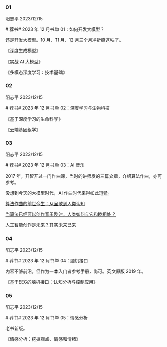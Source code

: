 ### 01

阳志平 2023/12/15

\# 荐书# 2023 年 12 月书单 01：如何开发大模型？

还是开发大模型。10 月、11 月、12 月三个月净折腾这块了。

《深度生成模型》

《实战 AI 大模型》

《多模态深度学习：技术基础》

### 02

阳志平 2023/12/15

\# 荐书# 2023 年 12 月书单 02：深度学习与生物科技

《基于深度学习的生命科学》

《云端基因组学》

### 03

阳志平 2023/12/15

\# 荐书# 2023 年 12 月书单 03：AI 音乐

2017 年，开智开过一门作曲课，当时的讲师发的三篇文章，介绍算法作曲，亦可参考。

没想到今天的大模型时代，AI 作曲时代来得如此迅猛。

[算法作曲的前世今生：从圣歌到人类认知](https://mp.weixin.qq.com/s/7pWtHFcC8hXidl_rJNr7Dw)

[当算法已经可以创作音乐剧时，人类如何与它和睦相处？](https://mp.weixin.qq.com/s/KdlNNT9rzN0p77IfHYR9cg)

[人工智能创作是未来？其实未来已来](https://mp.weixin.qq.com/s/pO-KxKS8yiN-5frIAGg3mw)

### 04

阳志平 2023/12/15

\# 荐书# 2023 年 12 月书单 04：脑机接口

内容不够前沿，但作为一本入门者参考手册，尚可。英文原版 2019 年。

《基于EEG的脑机接口：认知分析与控制应用》

### 05

阳志平 2023/12/15

\# 荐书# 2023 年 12 月书单 05：情感分析

老书新版。

《情感分析：挖掘观点、情感和情绪》












